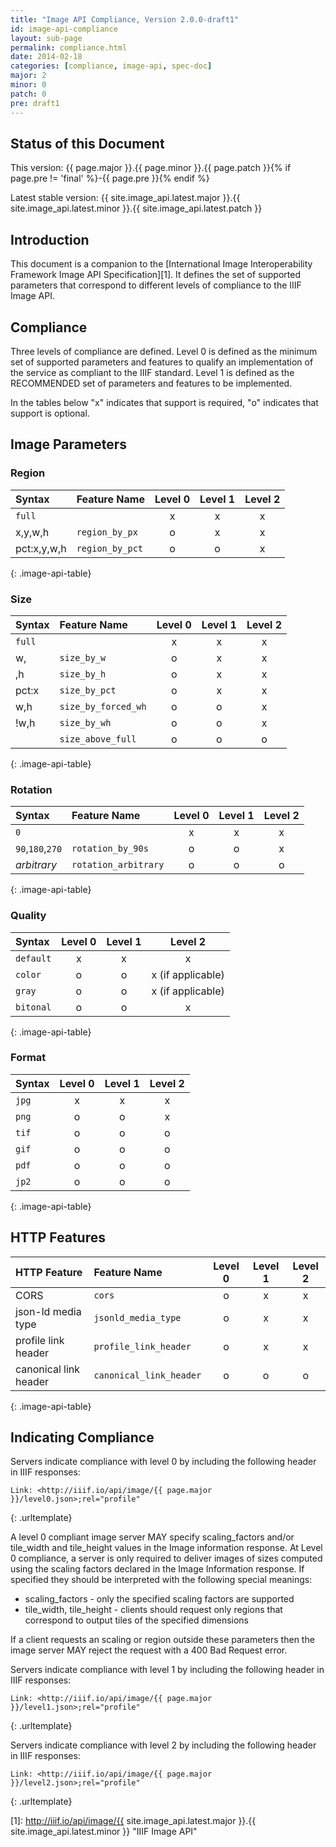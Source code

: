 ```yaml
---
title: "Image API Compliance, Version 2.0.0-draft1"
id: image-api-compliance
layout: sub-page
permalink: compliance.html
date: 2014-02-18
categories: [compliance, image-api, spec-doc]
major: 2
minor: 0
patch: 0
pre: draft1
---
```


## Status of this Document

This version: {{ page.major }}.{{ page.minor }}.{{ page.patch }}{% if page.pre != 'final' %}-{{ page.pre }}{% endif %}

Latest stable version: {{ site.image_api.latest.major }}.{{ site.image_api.latest.minor }}.{{ site.image_api.latest.patch }}

## Introduction

This document is a companion to the [International Image Interoperability Framework Image API Specification][1]. It defines the set of supported parameters that correspond to different levels of compliance to the IIIF Image API.

## Compliance

Three levels of compliance are defined. Level 0 is defined as the minimum set of supported parameters and features to qualify an implementation of the service as compliant to the IIIF standard. Level 1 is defined as the RECOMMENDED set of parameters and features to be implemented.

In the tables below "x" indicates that support is required, "o" indicates that support is optional.

## Image Parameters

### Region

| Syntax      | Feature Name    | Level 0 | Level 1 | Level 2  |
|:------------|:--------------- |:-------:|:-------:|:--------:|
| `full`      |                 | x       | x       | x        | 
| x,y,w,h     | `region_by_px`  | o       | x       | x        | 
| pct:x,y,w,h | `region_by_pct` | o       | o       | x        | 
{: .image-api-table}

### Size

| Syntax      | Feature Name        | Level 0 | Level 1 | Level 2  |
|:------------|:--------------------|:-------:|:-------:|:--------:|
| `full`      |                     | x       | x       | x        |
| w,          | `size_by_w`         | o       | x       | x        |
| ,h          | `size_by_h`         | o       | x       | x        |
| pct:x       | `size_by_pct`       | o       | x       | x        |
| w,h         | `size_by_forced_wh` | o       | o       | x        |
| !w,h        | `size_by_wh`        | o       | o       | x        |
|             | `size_above_full`   | o       | o       | o        |
{: .image-api-table}

### Rotation

| Syntax           | Feature Name         | Level 0 | Level 1 | Level 2  |
|:-----------------|:---------------------|:-------:|:-------:|:--------:|
| `0`              |                      | x       | x       | x        |
| `90`,`180`,`270` | `rotation_by_90s`    | o       | o       | x        |
| _arbitrary_      | `rotation_arbitrary` | o       | o       | o        |
{: .image-api-table}

### Quality

| Syntax        | Level 0 | Level 1 | Level 2  |
|:--------------|:-------:|:-------:|:--------:|
| `default`     | x       | x       | x        |
| `color`       | o       | o       | x (if applicable) |
| `gray`        | o       | o       | x (if applicable) |
| `bitonal`     | o       | o       | x        |
{: .image-api-table}

### Format

| Syntax      | Level 0 | Level 1 | Level 2  |
|:------------|:-------:|:-------:|:--------:|
| `jpg`       | x       | x       | x        |
| `png`       | o       | o       | x        |
| `tif`       | o       | o       | o        |
| `gif`       | o       | o       | o        |
| `pdf`       | o       | o       | o        |
| `jp2`       | o       | o       | o        |
{: .image-api-table}

## HTTP Features

| HTTP Feature          | Feature Name                  | Level 0 | Level 1 | Level 2  |
|:----------------------|:----------------------|:-------:|:-------:|:--------:|
| CORS                  | `cors`                  | o       | x       | x        |
| json-ld media type    | `jsonld_media_type`     | o       | x       | x        |
| profile link header   | `profile_link_header`   | o       | x       | x        |
| canonical link header | `canonical_link_header` | o       | o       | o        |
{: .image-api-table}



## Indicating Compliance

Servers indicate compliance with level 0 by including the following header in IIIF responses:

```
Link: <http://iiif.io/api/image/{{ page.major }}/level0.json>;rel="profile"
```
{: .urltemplate}

A level 0 compliant image server MAY specify scaling_factors and/or tile_width and tile_height values in the Image information response. At Level 0 compliance, a server is only required to deliver images of sizes computed using the scaling factors declared in the Image Information response. If specified they should be interpreted with the following special meanings:

 * scaling_factors - only the specified scaling factors are supported
 * tile_width, tile_height - clients should request only regions that correspond to output tiles of the specified dimensions

If a client requests an scaling or region outside these parameters then the image server MAY reject the request with a 400 Bad Request error.

Servers indicate compliance with level 1 by including the following header in IIIF responses:

```
Link: <http://iiif.io/api/image/{{ page.major }}/level1.json>;rel="profile"
```
{: .urltemplate}

Servers indicate compliance with level 2 by including the following header in IIIF responses:

```
Link: <http://iiif.io/api/image/{{ page.major }}/level2.json>;rel="profile"
```
{: .urltemplate}

  [1]: http://iiif.io/api/image/{{ site.image_api.latest.major }}.{{ site.image_api.latest.minor }} "IIIF Image API"
